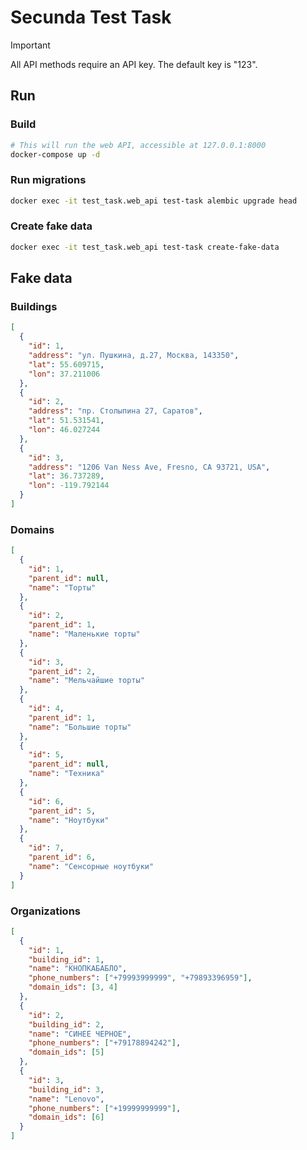 # Secunda Test Task

> [!IMPORTANT]  
> All API methods require an API key. The default key is "123".

## Run

### Build

```bash
# This will run the web API, accessible at 127.0.0.1:8000
docker-compose up -d
```

### Run migrations

```bash
docker exec -it test_task.web_api test-task alembic upgrade head
```

### Create fake data

```bash
docker exec -it test_task.web_api test-task create-fake-data
```

## Fake data

### Buildings

```json
[
  {
    "id": 1,
    "address": "ул. Пушкина, д.27, Москва, 143350",
    "lat": 55.609715,
    "lon": 37.211006
  },
  {
    "id": 2,
    "address": "пр. Столыпина 27, Саратов",
    "lat": 51.531541,
    "lon": 46.027244
  },
  {
    "id": 3,
    "address": "1206 Van Ness Ave, Fresno, CA 93721, USA",
    "lat": 36.737289,
    "lon": -119.792144
  }
]
```

### Domains

```json
[
  {
    "id": 1,
    "parent_id": null,
    "name": "Торты"
  },
  {
    "id": 2,
    "parent_id": 1,
    "name": "Маленькие торты"
  },
  {
    "id": 3,
    "parent_id": 2,
    "name": "Мельчайшие торты"
  },
  {
    "id": 4,
    "parent_id": 1,
    "name": "Большие торты"
  },
  {
    "id": 5,
    "parent_id": null,
    "name": "Техника"
  },
  {
    "id": 6,
    "parent_id": 5,
    "name": "Ноутбуки"
  },
  {
    "id": 7,
    "parent_id": 6,
    "name": "Сенсорные ноутбуки"
  }
]
```

### Organizations

```json
[
  {
    "id": 1,
    "building_id": 1,
    "name": "КНОПКАБАБЛО",
    "phone_numbers": ["+79993999999", "+79893396959"],
    "domain_ids": [3, 4]
  },
  {
    "id": 2,
    "building_id": 2,
    "name": "СИНЕЕ ЧЕРНОЕ",
    "phone_numbers": ["+79178894242"],
    "domain_ids": [5]
  },
  {
    "id": 3,
    "building_id": 3,
    "name": "Lenovo",
    "phone_numbers": ["+19999999999"],
    "domain_ids": [6]
  }
]
```
